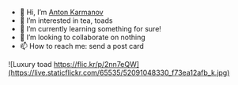 - 🙏 Hi, I’m [Anton Karmanov](@bergentroll)
- 👀 I’m interested in tea, toads
- 🌱 I’m currently learning something for sure!
- 💞️ I’m looking to collaborate on nothing
- 📫 How to reach me: send a post card

![Luxury toad https://flic.kr/p/2nn7eQW](https://live.staticflickr.com/65535/52091048330_f73ea12afb_k.jpg)
